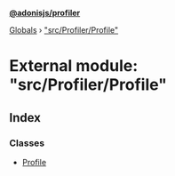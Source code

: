 **[@adonisjs/profiler](../README.md)**

[Globals](../README.md) › ["src/Profiler/Profile"](_src_profiler_profile_.md)

# External module: "src/Profiler/Profile"

## Index

### Classes

* [Profile](../classes/_src_profiler_profile_.profile.md)